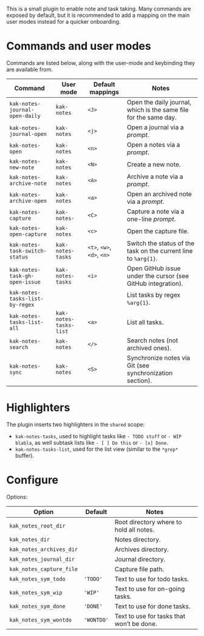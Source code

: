 This is a small plugin to enable note and task taking. Many commands are exposed by default, but it is recommended to
add a mapping on the main user modes instead for a quicker onboarding.

# Commands and user modes

Commands are listed below, along with the user-mode and keybinding they are available from.

| Command                         | User mode              | Default mappings           | Notes                                                            |
| -------                         | ---------              | ----------------           | ----                                                             |
| `kak-notes-journal-open-daily`  | `kak-notes`            | `<J>`                      | Open the daily journal, which is the same file for the same day. |
| `kak-notes-journal-open`        | `kak-notes`            | `<j>`                      | Open a journal via a _prompt_.                                   |
| `kak-notes-open`                | `kak-notes`            | `<n>`                      | Open a notes via a _prompt_.                                     |
| `kak-notes-new-note`            | `kak-notes`            | `<N>`                      | Create a new note.                                               |
| `kak-notes-archive-note`        | `kak-notes`            | `<A>`                      | Archive a note via a _prompt_.                                   |
| `kak-notes-archive-open`        | `kak-notes`            | `<a>`                      | Open an archived note via a _prompt_.                            |
| `kak-notes-capture`             | `kak-notes-`           | `<C>`                      | Capture a note via a one-line _prompt_.                          |
| `kak-notes-open-capture`        | `kak-notes`            | `<c>`                      | Open the capture file.                                           |
| `kak-notes-task-switch-status`  | `kak-notes-tasks`      | `<t>`, `<w>`, `<d>`, `<n>` | Switch the status of the task on the current line to `%arg{1}`.  |
| `kak-notes-task-gh-open-issue`  | `kak-notes-tasks`      | `<i>`                      | Open GitHub issue under the cursor (see GitHub integration).     |
| `kak-notes-tasks-list-by-regex` |                        |                            | List tasks by regex `%arg{1}`.                                   |
| `kak-notes-tasks-list-all`      | `kak-notes-tasks-list` | `<a>`                      | List all tasks.                                                  |
| `kak-notes-search`              | `kak-notes`            | `</>`                      | Search notes (not archived ones).                                |
| `kak-notes-sync`                | `kak-notes`            | `<S>`                      | Synchronize notes via Git (see synchronization section).         |

# Highlighters

The plugin inserts two highlighters in the `shared` scope:

- `kak-notes-tasks`, used to highlight tasks like `- TODO stuff` or `- WIP blabla`, as well subtask lists like
  `- [ ] Do this` or `- [x] Done`.
- `kak-notes-tasks-list`, used for the list view (similar to the `*grep*` buffer).

# Configure

Options:

| Option                   |  Default   | Notes                                     |
| ------                   |  -------   | -----                                     |
| `kak_notes_root_dir`     |            | Root directory where to hold all notes.   |
| `kak_notes_dir`          |            | Notes directory.                          |
| `kak_notes_archives_dir` |            | Archives directory.                       |
| `kak_notes_journal_dir`  |            | Journal directory.                        |
| `kak_notes_capture_file` |            | Capture file path.                        |
| `kak_notes_sym_todo`     | `'TODO'`   | Text to use for todo tasks.               |
| `kak_notes_sym_wip`      | `'WIP'`    | Text to use for on-going tasks.           |
| `kak_notes_sym_done`     | `'DONE'`   | Text to use for done tasks.               |
| `kak_notes_sym_wontdo`   | `'WONTDO'` | Text to use for tasks that won’t be done. |

